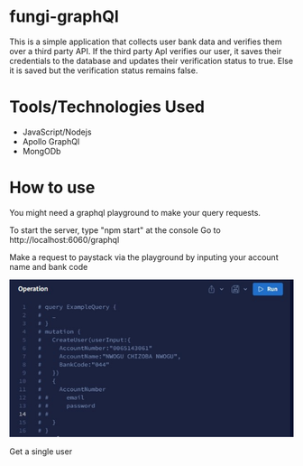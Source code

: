 # fungi-graphQl
This is a simple application that collects user bank data and verifies them over a third party API.
If the third party ApI verifies our user, it saves their credentials to the database and updates their verification status to true. Else 
it is saved but the verification status remains false.

# Tools/Technologies Used
- JavaScript/Nodejs
- Apollo GraphQl
- MongODb

# How to use
You might need a graphql playground to make your query requests.

To start the server, type "npm start" at the console
Go to http://localhost:6060/graphql

Make a request to paystack via the playground by inputing your account name and bank code

![Screenshot](graph2.jpg)

Get a single user


